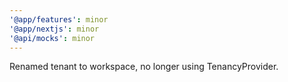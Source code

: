 ```yaml
---
'@app/features': minor
'@app/nextjs': minor
'@api/mocks': minor
---
```


Renamed tenant to workspace, no longer using TenancyProvider.
